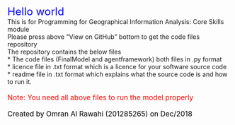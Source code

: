 <HTML>
<TITLE>
Test
</TITLE>
<BODY>
<font size="5" color="blue"> Hello world</font> <br/>
  This is for 	Programming for Geographical Information Analysis: Core Skills module <br/>
  Please press above "View on GitHub" bottom to get the code files repository <br/>
  The repository contains the below files <br/>
  * The code files (FinalModel and agentframework) both files in .py format <br/>
  * licence file in .txt format which is a licence for your software source code <br/> 
  * readme file in .txt format which explains what the source code is and how to run it. <br/>
  <br/>
  <font size="3" color="red">Note: You need all above files to run the model properly </font> <br/>
    <br/>
  <font size="3" color="black">Created by Omran Al Rawahi (201285265) on Dec/2018</font>
</BODY>
</HTML>
